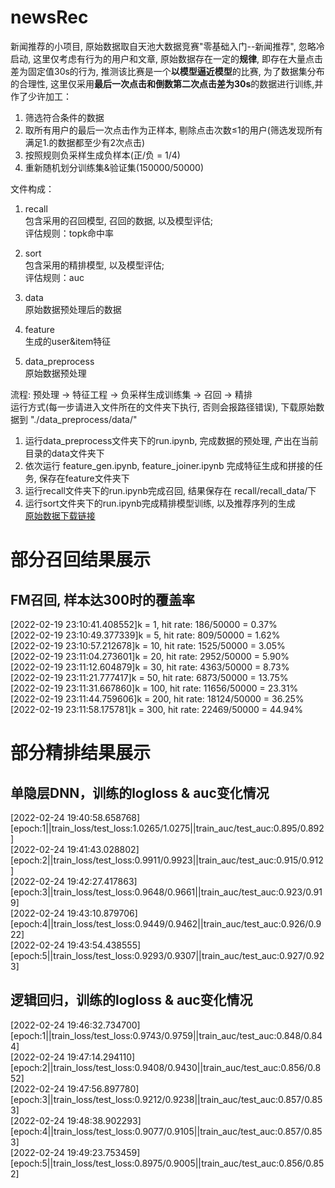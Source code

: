 # newsRec

新闻推荐的小项目, 原始数据取自天池大数据竞赛"零基础入门--新闻推荐", 忽略冷启动, 这里仅考虑有行为的用户和文章, 原始数据存在一定的**规律**, 即存在大量点击差为固定值30s的行为, 推测该比赛是一个**以模型逼近模型**的比赛, 为了数据集分布的合理性, 这里仅采用**最后一次点击和倒数第二次点击差为30s**的数据进行训练,并作了少许加工：

1. 筛选符合条件的数据
2. 取所有用户的最后一次点击作为正样本, 剔除点击次数≤1的用户(筛选发现所有满足1.的数据都至少有2次点击)
3. 按照规则负采样生成负样本(正/负 = 1/4)
4. 重新随机划分训练集&验证集(150000/50000)

文件构成：
1. recall  
    包含采用的召回模型, 召回的数据, 以及模型评估;  
    评估规则：topk命中率

2. sort  
    包含采用的精排模型, 以及模型评估;  
    评估规则：auc

3. data  
    原始数据预处理后的数据

4. feature  
   生成的user&item特征

5. data_preprocess  
    原始数据预处理
 
流程: 预处理 -> 特征工程 -> 负采样生成训练集 -> 召回 -> 精排  
运行方式(每一步请进入文件所在的文件夹下执行, 否则会报路径错误), 下载原始数据到 "./data_preprocess/data/"
1. 运行data_preprocess文件夹下的run.ipynb, 完成数据的预处理, 产出在当前目录的data文件夹下
2. 依次运行 feature_gen.ipynb, feature_joiner.ipynb 完成特征生成和拼接的任务, 保存在feature文件夹下
3. 运行recall文件夹下的run.ipynb完成召回, 结果保存在 recall/recall_data/下
4. 运行sort文件夹下的run.ipynb完成精排模型训练, 以及推荐序列的生成  
[原始数据下载链接](https://tianchi.aliyun.com/competition/entrance/531842/information)


#
# 部分召回结果展示
## FM召回, 样本达300时的覆盖率
[2022-02-19 23:10:41.408552]k = 1, hit rate: 186/50000 = 0.37%  
[2022-02-19 23:10:49.377339]k = 5, hit rate: 809/50000 = 1.62%  
[2022-02-19 23:10:57.212678]k = 10, hit rate: 1525/50000 = 3.05%  
[2022-02-19 23:11:04.273601]k = 20, hit rate: 2952/50000 = 5.90%  
[2022-02-19 23:11:12.604879]k = 30, hit rate: 4363/50000 = 8.73%  
[2022-02-19 23:11:21.777417]k = 50, hit rate: 6873/50000 = 13.75%  
[2022-02-19 23:11:31.667860]k = 100, hit rate: 11656/50000 = 23.31%  
[2022-02-19 23:11:44.759606]k = 200, hit rate: 18124/50000 = 36.25%  
[2022-02-19 23:11:58.175781]k = 300, hit rate: 22469/50000 = 44.94%   
    
#
# 部分精排结果展示
## 单隐层DNN，训练的logloss & auc变化情况  
[2022-02-24 19:40:58.658768][epoch:1||train_loss/test_loss:1.0265/1.0275||train_auc/test_auc:0.895/0.892]  
[2022-02-24 19:41:43.028802][epoch:2||train_loss/test_loss:0.9911/0.9923||train_auc/test_auc:0.915/0.912]  
[2022-02-24 19:42:27.417863][epoch:3||train_loss/test_loss:0.9648/0.9661||train_auc/test_auc:0.923/0.919]  
[2022-02-24 19:43:10.879706][epoch:4||train_loss/test_loss:0.9449/0.9462||train_auc/test_auc:0.926/0.922]  
[2022-02-24 19:43:54.438555][epoch:5||train_loss/test_loss:0.9293/0.9307||train_auc/test_auc:0.927/0.923]  

## 逻辑回归，训练的logloss & auc变化情况  
[2022-02-24 19:46:32.734700][epoch:1||train_loss/test_loss:0.9743/0.9759||train_auc/test_auc:0.848/0.844]  
[2022-02-24 19:47:14.294110][epoch:2||train_loss/test_loss:0.9408/0.9430||train_auc/test_auc:0.856/0.852]  
[2022-02-24 19:47:56.897780][epoch:3||train_loss/test_loss:0.9212/0.9238||train_auc/test_auc:0.857/0.853]  
[2022-02-24 19:48:38.902293][epoch:4||train_loss/test_loss:0.9077/0.9105||train_auc/test_auc:0.857/0.853]  
[2022-02-24 19:49:23.753459][epoch:5||train_loss/test_loss:0.8975/0.9005||train_auc/test_auc:0.856/0.852]  
